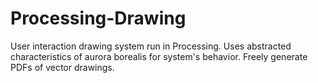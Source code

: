 Processing-Drawing
==================

User interaction drawing system run in Processing.  Uses abstracted characteristics of aurora borealis for system's behavior.  Freely generate PDFs of vector drawings.

